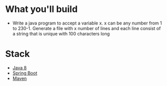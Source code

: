 # What you'll build
- Write a java program to accept a variable x. x can be any number from 1 to 230-1.
Generate a file with x number of lines and each line consist of a string that is unique with 100 characters long

# Stack
- [Java 8](https://www.oracle.com/technetwork/java/javase/downloads/jdk8-downloads-2133151.html)
- [Spring Boot](https://docs.spring.io/spring-boot/docs/current/reference/htmlsingle/)
- [Maven](https://maven.apache.org/install.html)